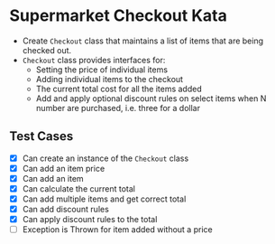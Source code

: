 # Supermarket Checkout Kata

* Create `Checkout` class that maintains a list of items that are being checked out.
* `Checkout` class provides interfaces for:
  - Setting the price of individual items
  - Adding individual items to the checkout
  - The current total cost for all the items added
  - Add and apply optional discount rules on select items when N number are purchased, i.e. three for a dollar


## Test Cases

- [X] Can create an instance of the `Checkout` class
- [X] Can add an item price
- [X] Can add an item
- [X] Can calculate the current total
- [X] Can add multiple items and get correct total
- [X] Can add discount rules
- [X] Can apply discount rules to the total
- [ ] Exception is Thrown for item added without a price
